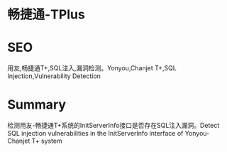 # 畅捷通-TPlus
# SEO
用友,畅捷通T+,SQL注入,漏洞检测。Yonyou,Chanjet T+,SQL Injection,Vulnerability Detection
# Summary
检测用友-畅捷通T+系统的InitServerInfo接口是否存在SQL注入漏洞。Detect SQL injection vulnerabilities in the InitServerInfo interface of Yonyou-Chanjet T+ system
